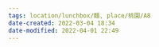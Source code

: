 ```yaml
---
tags: location/lunchbox/麵, place/桃園/A8 
date-created: 2022-03-04 18:34
date-modified: 2022-04-01 22:49
---
```


